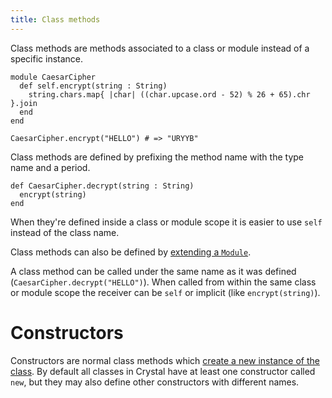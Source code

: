 ```yaml
---
title: Class methods
---
```


Class methods are methods associated to a class or module instead of a specific instance.

```crystal
module CaesarCipher
  def self.encrypt(string : String)
    string.chars.map{ |char| ((char.upcase.ord - 52) % 26 + 65).chr }.join
  end
end

CaesarCipher.encrypt("HELLO") # => "URYYB"
```

Class methods are defined by prefixing the method name with the type name and a period.

```crystal
def CaesarCipher.decrypt(string : String)
  encrypt(string)
end
```

When they're defined inside a class or module scope it is easier to use `self` instead of the class name.

Class methods can also be defined by [extending a `Module`](modules.md#extend-self).

A class method can be called under the same name as it was defined (`CaesarCipher.decrypt("HELLO")`).
When called from within the same class or module scope the receiver can be `self` or implicit (like `encrypt(string)`).

# Constructors

Constructors are normal class methods which [create a new instance of the class](new,_initialize_and_allocate.md).
By default all classes in Crystal have at least one constructor called `new`, but they may also define other constructors with different names.
